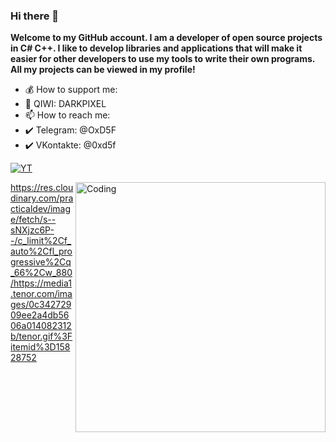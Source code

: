 ### Hi there 👋
**Welcome to my GitHub account. I am a developer of open source projects in C# C++. I like to develop libraries and applications that will make it easier for other developers to use my tools to write their own programs. All my projects can be viewed in my profile!**


- 💰 How to support me:
- 💛 QIWI: DARKPIXEL
- 📫 How to reach me:
- ✔️ Telegram: @OxD5F
- ✔️ VKontakte: @0xd5f

[![YT](https://img.shields.io/youtube/channel/subscribers/UCcJLqabug3gG46GffFtkgFw?color=red&logo=youtube&style=flat-square)](https://www.youtube.com/channel/UCcJLqabug3gG46GffFtkgFw)

<!--
**0xd5f/0xd5f** is a ✨ _special_ ✨ repository because its `README.md` (this file) appears on your GitHub profile.

Here are some ideas to get you started:

- 🔭 I’m currently working on ...
- 🌱 I’m currently learning ...
- 👯 I’m looking to collaborate on ...
- 🤔 I’m looking for help with ...
- 💬 Ask me about ...
- 📫 How to reach me: ...
- 😄 Pronouns: ...
- ⚡ Fun fact: ...
-->


 <img align="right" alt="Coding" width="400" src="add your link 
  here">
https://res.cloudinary.com/practicaldev/image/fetch/s--sNXjzc6P--/c_limit%2Cf_auto%2Cfl_progressive%2Cq_66%2Cw_880/https://media1.tenor.com/images/0c34272909ee2a4db5606a014082312b/tenor.gif%3Fitemid%3D15828752
</a>
